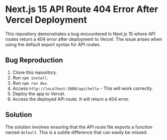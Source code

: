 # Next.js 15 API Route 404 Error After Vercel Deployment

This repository demonstrates a bug encountered in Next.js 15 where API routes return a 404 error after deployment to Vercel.  The issue arises when using the default export syntax for API routes.

## Bug Reproduction

1. Clone this repository.
2. Run `npm install`.
3. Run `npm run dev`.
4. Access `http://localhost:3000/api/hello` - This will work correctly.
5. Deploy the app to Vercel.
6. Access the deployed API route.  It will return a 404 error.

## Solution

The solution involves ensuring that the API route file exports a function named `default`.  This is a subtle difference that can easily be missed.